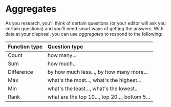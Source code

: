 # Aggregates

As you research, you'll think of certain questions (or your editor will ask you certain questions) and you'll need smart ways of getting the answers. With data at your disposal, you can use _aggregates_ to respond to the following:

|Function type|Question type|
|:--|:--|
|Count|how many...|
|Sum|how much...|
|Difference|by how much less..., by how many more...|
|Max|what's the most..., what's the highest...|
|Min|what's the least..., what's the lowest...|
|Rank|what are the top 10..., top 20..., bottom 5...|

